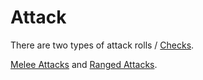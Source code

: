 # Attack

There are two types of attack rolls / [Checks](Check.md).

[Melee Attacks](Melee%20Attack.md) and [Ranged Attacks](Ranged%20Attack.md).